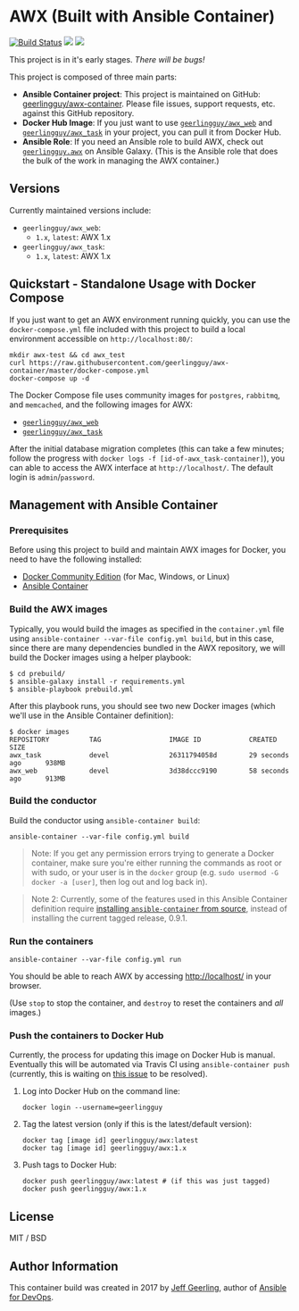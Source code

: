 # AWX (Built with Ansible Container)

[![Build Status](https://travis-ci.org/geerlingguy/awx-container.svg?branch=master)](https://travis-ci.org/geerlingguy/awx-container) [![](https://images.microbadger.com/badges/image/geerlingguy/awx_web.svg)](https://microbadger.com/images/geerlingguy/awx_web "Get your own image badge on microbadger.com") [![](https://images.microbadger.com/badges/image/geerlingguy/awx_task.svg)](https://microbadger.com/images/geerlingguy/awx_task "Get your own image badge on microbadger.com")

This project is in it's early stages. _There will be bugs!_

This project is composed of three main parts:

  - **Ansible Container project**: This project is maintained on GitHub: [geerlingguy/awx-container](https://github.com/geerlingguy/awx-container). Please file issues, support requests, etc. against this GitHub repository.
  - **Docker Hub Image**: If you just want to use [`geerlingguy/awx_web`](https://hub.docker.com/r/geerlingguy/awx_web/) and [`geerlingguy/awx_task`](https://hub.docker.com/r/geerlingguy/awx_task/) in your project, you can pull it from Docker Hub.
  - **Ansible Role**: If you need an Ansible role to build AWX, check out [`geerlingguy.awx`](https://galaxy.ansible.com/geerlingguy/awx/) on Ansible Galaxy. (This is the Ansible role that does the bulk of the work in managing the AWX container.)

## Versions

Currently maintained versions include:

  - `geerlingguy/awx_web`:
    - `1.x`, `latest`: AWX 1.x
  - `geerlingguy/awx_task`:
    - `1.x`, `latest`: AWX 1.x

## Quickstart - Standalone Usage with Docker Compose

If you just want to get an AWX environment running quickly, you can use the `docker-compose.yml` file included with this project to build a local environment accessible on `http://localhost:80/`:

    mkdir awx-test && cd awx_test
    curl https://raw.githubusercontent.com/geerlingguy/awx-container/master/docker-compose.yml
    docker-compose up -d

The Docker Compose file uses community images for `postgres`, `rabbitmq`, and `memcached`, and the following images for AWX:

  - [`geerlingguy/awx_web`](https://hub.docker.com/r/geerlingguy/awx_web/)
  - [`geerlingguy/awx_task`](https://hub.docker.com/r/geerlingguy/awx_task/)

After the initial database migration completes (this can take a few minutes; follow the progress with `docker logs -f [id-of-awx_task-container]`), you can able to access the AWX interface at `http://localhost/`. The default login is `admin`/`password`.

## Management with Ansible Container

### Prerequisites

Before using this project to build and maintain AWX images for Docker, you need to have the following installed:

  - [Docker Community Edition](https://docs.docker.com/engine/installation/) (for Mac, Windows, or Linux)
  - [Ansible Container](https://docs.ansible.com/ansible-container/installation.html)

### Build the AWX images

Typically, you would build the images as specified in the `container.yml` file using `ansible-container --var-file config.yml build`, but in this case, since there are many dependencies bundled in the AWX repository, we will build the Docker images using a helper playbook:

    $ cd prebuild/
    $ ansible-galaxy install -r requirements.yml
    $ ansible-playbook prebuild.yml

After this playbook runs, you should see two new Docker images (which we'll use in the Ansible Container definition):

    $ docker images
    REPOSITORY          TAG                 IMAGE ID            CREATED             SIZE
    awx_task            devel               26311794058d        29 seconds ago      938MB
    awx_web             devel               3d38dccc9190        58 seconds ago      913MB

### Build the conductor

Build the conductor using `ansible-container build`:

    ansible-container --var-file config.yml build

> Note: If you get any permission errors trying to generate a Docker container, make sure you're either running the commands as root or with sudo, or your user is in the `docker` group (e.g. `sudo usermod -G docker -a [user]`, then log out and log back in).

> Note 2: Currently, some of the features used in this Ansible Container definition require [installing `ansible-container` from source](https://docs.ansible.com/ansible-container/installation.html#running-from-source), instead of installing the current tagged release, 0.9.1.

### Run the containers

    ansible-container --var-file config.yml run

You should be able to reach AWX by accessing [http://localhost/](http://localhost/) in your browser.

(Use `stop` to stop the container, and `destroy` to reset the containers and _all_ images.)

### Push the containers to Docker Hub

Currently, the process for updating this image on Docker Hub is manual. Eventually this will be automated via Travis CI using `ansible-container push` (currently, this is waiting on [this issue](https://github.com/ansible/ansible-container/issues/630) to be resolved).

  1. Log into Docker Hub on the command line:

         docker login --username=geerlingguy

  1. Tag the latest version (only if this is the latest/default version):

         docker tag [image id] geerlingguy/awx:latest
         docker tag [image id] geerlingguy/awx:1.x

  1. Push tags to Docker Hub:

         docker push geerlingguy/awx:latest # (if this was just tagged)
         docker push geerlingguy/awx:1.x

## License

MIT / BSD

## Author Information

This container build was created in 2017 by [Jeff Geerling](https://www.jeffgeerling.com/), author of [Ansible for DevOps](https://www.ansiblefordevops.com/).
